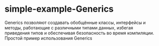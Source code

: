 # simple-example-Generics
Generics позволяют создавать обобщённые классы, интерфейсы и методы, работающие с различными типами данных, избегая приведения типов и обеспечивая безопасность во время компиляции.
Простой пример использования Generics
